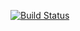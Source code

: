 [![Build Status](https://travis-ci.com/yasemindmrts/myDemoApp.svg?branch=main)](https://travis-ci.com/yasemindmrts/myDemoApp)